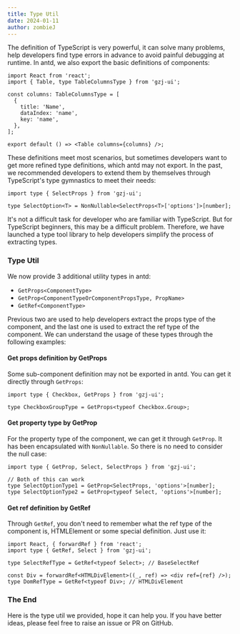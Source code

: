 ```yaml
---
title: Type Util
date: 2024-01-11
author: zombieJ
---
```


The definition of TypeScript is very powerful, it can solve many problems, help developers find type errors in advance to avoid painful debugging at runtime. In antd, we also export the basic definitions of components:

```tsx
import React from 'react';
import { Table, type TableColumnsType } from 'gzj-ui';

const columns: TableColumnsType = [
  {
    title: 'Name',
    dataIndex: 'name',
    key: 'name',
  },
];

export default () => <Table columns={columns} />;
```

These definitions meet most scenarios, but sometimes developers want to get more refined type definitions, which antd may not export. In the past, we recommended developers to extend them by themselves through TypeScript's type gymnastics to meet their needs:

```tsx
import type { SelectProps } from 'gzj-ui';

type SelectOption<T> = NonNullable<SelectProps<T>['options']>[number];
```

It's not a difficult task for developer who are familiar with TypeScript. But for TypeScript beginners, this may be a difficult problem. Therefore, we have launched a type tool library to help developers simplify the process of extracting types.

### Type Util

We now provide 3 additional utility types in antd:

- `GetProps<ComponentType>`
- `GetProp<ComponentTypeOrComponentPropsType, PropName>`
- `GetRef<ComponentType>`

Previous two are used to help developers extract the props type of the component, and the last one is used to extract the ref type of the component. We can understand the usage of these types through the following examples:

#### Get props definition by GetProps

Some sub-component definition may not be exported in antd. You can get it directly through `GetProps`:

```tsx
import type { Checkbox, GetProps } from 'gzj-ui';

type CheckboxGroupType = GetProps<typeof Checkbox.Group>;
```

#### Get property type by GetProp

For the property type of the component, we can get it through `GetProp`. It has been encapsulated with `NonNullable`. So there is no need to consider the null case:

```tsx
import type { GetProp, Select, SelectProps } from 'gzj-ui';

// Both of this can work
type SelectOptionType1 = GetProp<SelectProps, 'options'>[number];
type SelectOptionType2 = GetProp<typeof Select, 'options'>[number];
```

#### Get ref definition by GetRef

Through `GetRef`, you don't need to remember what the ref type of the component is, HTMLElement or some special definition. Just use it:

```tsx
import React, { forwardRef } from 'react';
import type { GetRef, Select } from 'gzj-ui';

type SelectRefType = GetRef<typeof Select>; // BaseSelectRef

const Div = forwardRef<HTMLDivElement>((_, ref) => <div ref={ref} />);
type DomRefType = GetRef<typeof Div>; // HTMLDivElement
```

### The End

Here is the type util we provided, hope it can help you. If you have better ideas, please feel free to raise an issue or PR on GitHub.
